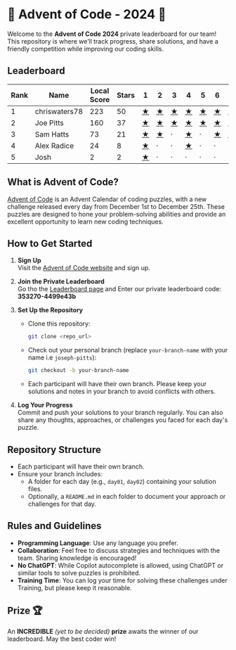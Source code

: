 # 🎄 Advent of Code - 2024 🎄

Welcome to the **Advent of Code 2024** private leaderboard for our team! This repository is where we’ll track progress, share solutions, and have a friendly competition while improving our coding skills.


## Leaderboard

|   Rank | Name          |   Local Score |   Stars | 1                                                                                      | 2                                                                                      | 3                                                                                      | 4                                                                                      | 5                                                                                      | 6                                                                                      | 7                                                                                      | 8                                                                                      | 9                                                                                      | 10                                                                                     | 11                                                                                     | 12                                                                                     | 13                                                                                     | 14                                                                                     | 15                                                                                     | 16                                                                                     | 17                                                                                     | 18                                                                                     | 19                                                                                     | 20                                                                                     | 21                                                                                     | 22                                                                                     | 23                                                                                     | 24                                                                                     | 25                                                                                     |
|--------|---------------|---------------|---------|----------------------------------------------------------------------------------------|----------------------------------------------------------------------------------------|----------------------------------------------------------------------------------------|----------------------------------------------------------------------------------------|----------------------------------------------------------------------------------------|----------------------------------------------------------------------------------------|----------------------------------------------------------------------------------------|----------------------------------------------------------------------------------------|----------------------------------------------------------------------------------------|----------------------------------------------------------------------------------------|----------------------------------------------------------------------------------------|----------------------------------------------------------------------------------------|----------------------------------------------------------------------------------------|----------------------------------------------------------------------------------------|----------------------------------------------------------------------------------------|----------------------------------------------------------------------------------------|----------------------------------------------------------------------------------------|----------------------------------------------------------------------------------------|----------------------------------------------------------------------------------------|----------------------------------------------------------------------------------------|----------------------------------------------------------------------------------------|----------------------------------------------------------------------------------------|----------------------------------------------------------------------------------------|----------------------------------------------------------------------------------------|----------------------------------------------------------------------------------------|
|      1 | chriswaters78 |           223 |      50 | [★](https://github.com/TrueNorthIT/AdventOfCode/christian-waters/tree/main/2023/day01) | [★](https://github.com/TrueNorthIT/AdventOfCode/christian-waters/tree/main/2023/day02) | [★](https://github.com/TrueNorthIT/AdventOfCode/christian-waters/tree/main/2023/day03) | [★](https://github.com/TrueNorthIT/AdventOfCode/christian-waters/tree/main/2023/day04) | [★](https://github.com/TrueNorthIT/AdventOfCode/christian-waters/tree/main/2023/day05) | [★](https://github.com/TrueNorthIT/AdventOfCode/christian-waters/tree/main/2023/day06) | [★](https://github.com/TrueNorthIT/AdventOfCode/christian-waters/tree/main/2023/day07) | [★](https://github.com/TrueNorthIT/AdventOfCode/christian-waters/tree/main/2023/day08) | [★](https://github.com/TrueNorthIT/AdventOfCode/christian-waters/tree/main/2023/day09) | [★](https://github.com/TrueNorthIT/AdventOfCode/christian-waters/tree/main/2023/day10) | [★](https://github.com/TrueNorthIT/AdventOfCode/christian-waters/tree/main/2023/day11) | [★](https://github.com/TrueNorthIT/AdventOfCode/christian-waters/tree/main/2023/day12) | [★](https://github.com/TrueNorthIT/AdventOfCode/christian-waters/tree/main/2023/day13) | [★](https://github.com/TrueNorthIT/AdventOfCode/christian-waters/tree/main/2023/day14) | [★](https://github.com/TrueNorthIT/AdventOfCode/christian-waters/tree/main/2023/day15) | [★](https://github.com/TrueNorthIT/AdventOfCode/christian-waters/tree/main/2023/day16) | [★](https://github.com/TrueNorthIT/AdventOfCode/christian-waters/tree/main/2023/day17) | [★](https://github.com/TrueNorthIT/AdventOfCode/christian-waters/tree/main/2023/day18) | [★](https://github.com/TrueNorthIT/AdventOfCode/christian-waters/tree/main/2023/day19) | [★](https://github.com/TrueNorthIT/AdventOfCode/christian-waters/tree/main/2023/day20) | [★](https://github.com/TrueNorthIT/AdventOfCode/christian-waters/tree/main/2023/day21) | [★](https://github.com/TrueNorthIT/AdventOfCode/christian-waters/tree/main/2023/day22) | [★](https://github.com/TrueNorthIT/AdventOfCode/christian-waters/tree/main/2023/day23) | [★](https://github.com/TrueNorthIT/AdventOfCode/christian-waters/tree/main/2023/day24) | [★](https://github.com/TrueNorthIT/AdventOfCode/christian-waters/tree/main/2023/day25) |
|      2 | Joe Pitts     |           160 |      37 | [★](https://github.com/TrueNorthIT/AdventOfCode/joe-pitts/tree/main/2023/day01)        | [★](https://github.com/TrueNorthIT/AdventOfCode/joe-pitts/tree/main/2023/day02)        | [★](https://github.com/TrueNorthIT/AdventOfCode/joe-pitts/tree/main/2023/day03)        | [★](https://github.com/TrueNorthIT/AdventOfCode/joe-pitts/tree/main/2023/day04)        | [★](https://github.com/TrueNorthIT/AdventOfCode/joe-pitts/tree/main/2023/day05)        | [★](https://github.com/TrueNorthIT/AdventOfCode/joe-pitts/tree/main/2023/day06)        | [★](https://github.com/TrueNorthIT/AdventOfCode/joe-pitts/tree/main/2023/day07)        | [★](https://github.com/TrueNorthIT/AdventOfCode/joe-pitts/tree/main/2023/day08)        | [★](https://github.com/TrueNorthIT/AdventOfCode/joe-pitts/tree/main/2023/day09)        | [★](https://github.com/TrueNorthIT/AdventOfCode/joe-pitts/tree/main/2023/day10)        | [★](https://github.com/TrueNorthIT/AdventOfCode/joe-pitts/tree/main/2023/day11)        | [★](https://github.com/TrueNorthIT/AdventOfCode/joe-pitts/tree/main/2023/day12)        | [★](https://github.com/TrueNorthIT/AdventOfCode/joe-pitts/tree/main/2023/day13)        | [★](https://github.com/TrueNorthIT/AdventOfCode/joe-pitts/tree/main/2023/day14)        | [★](https://github.com/TrueNorthIT/AdventOfCode/joe-pitts/tree/main/2023/day15)        | [★](https://github.com/TrueNorthIT/AdventOfCode/joe-pitts/tree/main/2023/day16)        | [★](https://github.com/TrueNorthIT/AdventOfCode/joe-pitts/tree/main/2023/day17)        | [★](https://github.com/TrueNorthIT/AdventOfCode/joe-pitts/tree/main/2023/day18)        | [✩](https://github.com/TrueNorthIT/AdventOfCode/joe-pitts/tree/main/2023/day19)        | ·                                                                                      | ·                                                                                      | ·                                                                                      | ·                                                                                      | ·                                                                                      | ·                                                                                      |
|      3 | Sam Hatts     |            73 |      21 | [★](https://github.com/TrueNorthIT/AdventOfCode/None/tree/main/2023/day01)             | [★](https://github.com/TrueNorthIT/AdventOfCode/None/tree/main/2023/day02)             | ·                                                                                      | [★](https://github.com/TrueNorthIT/AdventOfCode/None/tree/main/2023/day04)             | ·                                                                                      | [★](https://github.com/TrueNorthIT/AdventOfCode/None/tree/main/2023/day06)             | [★](https://github.com/TrueNorthIT/AdventOfCode/None/tree/main/2023/day07)             | [★](https://github.com/TrueNorthIT/AdventOfCode/None/tree/main/2023/day08)             | [★](https://github.com/TrueNorthIT/AdventOfCode/None/tree/main/2023/day09)             | ·                                                                                      | [✩](https://github.com/TrueNorthIT/AdventOfCode/None/tree/main/2023/day11)             | ·                                                                                      | [✩](https://github.com/TrueNorthIT/AdventOfCode/None/tree/main/2023/day13)             | [✩](https://github.com/TrueNorthIT/AdventOfCode/None/tree/main/2023/day14)             | [★](https://github.com/TrueNorthIT/AdventOfCode/None/tree/main/2023/day15)             | ·                                                                                      | ·                                                                                      | ·                                                                                      | [✩](https://github.com/TrueNorthIT/AdventOfCode/None/tree/main/2023/day19)             | ·                                                                                      | [✩](https://github.com/TrueNorthIT/AdventOfCode/None/tree/main/2023/day21)             | ·                                                                                      | ·                                                                                      | ·                                                                                      | ·                                                                                      |
|      4 | Alex Radice   |            24 |       8 | [★](https://github.com/TrueNorthIT/AdventOfCode/alex-radice/tree/main/2023/day01)      | ·                                                                                      | ·                                                                                      | [★](https://github.com/TrueNorthIT/AdventOfCode/alex-radice/tree/main/2023/day04)      | ·                                                                                      | ·                                                                                      | ·                                                                                      | ·                                                                                      | ·                                                                                      | ·                                                                                      | [★](https://github.com/TrueNorthIT/AdventOfCode/alex-radice/tree/main/2023/day11)      | [✩](https://github.com/TrueNorthIT/AdventOfCode/alex-radice/tree/main/2023/day12)      | [✩](https://github.com/TrueNorthIT/AdventOfCode/alex-radice/tree/main/2023/day13)      | ·                                                                                      | ·                                                                                      | ·                                                                                      | ·                                                                                      | ·                                                                                      | ·                                                                                      | ·                                                                                      | ·                                                                                      | ·                                                                                      | ·                                                                                      | ·                                                                                      | ·                                                                                      |
|      5 | Josh          |             2 |       2 | [★](https://github.com/TrueNorthIT/AdventOfCode/josh-cottrell/tree/main/2023/day01)    | ·                                                                                      | ·                                                                                      | ·                                                                                      | ·                                                                                      | ·                                                                                      | ·                                                                                      | ·                                                                                      | ·                                                                                      | ·                                                                                      | ·                                                                                      | ·                                                                                      | ·                                                                                      | ·                                                                                      | ·                                                                                      | ·                                                                                      | ·                                                                                      | ·                                                                                      | ·                                                                                      | ·                                                                                      | ·                                                                                      | ·                                                                                      | ·                                                                                      | ·                                                                                      | ·                                                                                      |


## What is Advent of Code?

[Advent of Code](https://adventofcode.com/) is an Advent Calendar of coding puzzles, with a new challenge released every day from December 1st to December 25th. These puzzles are designed to hone your problem-solving abilities and provide an excellent opportunity to learn new coding techniques.

## How to Get Started

1. **Sign Up**  
   Visit the [Advent of Code website](https://adventofcode.com/) and sign up.

2. **Join the Private Leaderboard**  
   Go tho the [Leaderboard page](https://adventofcode.com/2023/leaderboard/private) and Enter our private leaderboard code: **353270-4499e43b**

3. **Set Up the Repository**  
   - Clone this repository:
     ```bash
     git clone <repo_url>
     ```
   - Check out your personal branch (replace `your-branch-name` with your name i.e `joseph-pitts`):
     ```bash
     git checkout -b your-branch-name
     ```
   - Each participant will have their own branch. Please keep your solutions and notes in your branch to avoid conflicts with others.

4. **Log Your Progress**  
   Commit and push your solutions to your branch regularly. You can also share any thoughts, approaches, or challenges you faced for each day's puzzle.

## Repository Structure

- Each participant will have their own branch.
- Ensure your branch includes:
  - A folder for each day (e.g., `day01`, `day02`) containing your solution files.
  - Optionally, a `README.md` in each folder to document your approach or challenges for that day.


## Rules and Guidelines

- **Programming Language**: Use any language you prefer.
- **Collaboration**: Feel free to discuss strategies and techniques with the team. Sharing knowledge is encouraged!
- **No ChatGPT**: While Copilot autocomplete is allowed, using ChatGPT or similar tools to solve puzzles is prohibited.
- **Training Time**: You can log your time for solving these challenges under Training, but please keep it reasonable.


## Prize 🏆

An **INCREDIBLE** _(yet to be decided)_ **prize** awaits the winner of our leaderboard. May the best coder win!

